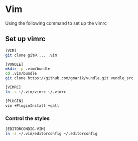 # Vim
Using the following command to set up the vimrc

## Set up vimrc

```bash
[VIM]
git clone git@.... .vim

[VUNDLE]
mkdir -p .vim/bundle
cd .vim/bundle
git clone https://github.com/gmarik/vundle.git vundle_src

[VIMRC]
ln -s ~/.vim/vimrc ~/.vimrc

[PLUGIN]
vim +PluginInstall +qall
```

### Control the styles

```bash
[EDITORCONDIG-VIM]
ln -s ~/.vim/editorconfig ~/.editorconfig
```

